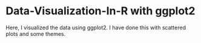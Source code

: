 # Data-Visualization-In-R with ggplot2
Here, I visualized the data using ggplot2. I have done this with scattered plots and some themes.
